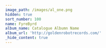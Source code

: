 ```yaml
---
image_path: /images/al_one.png
hidden: true
sort_number: 100
name: FyreByrd
album_name: Catalogue Albumn Name
album_url: 'http://goldenrobotrecords.com/'
_hide_content: true
---
```

